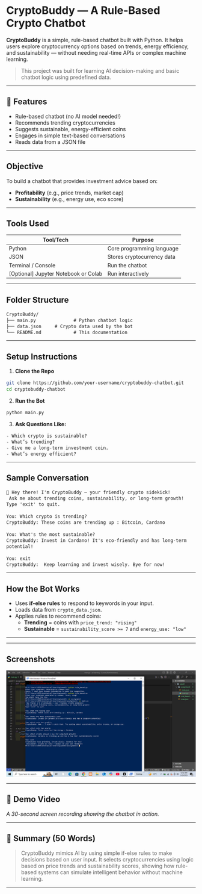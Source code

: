 
#  CryptoBuddy — A Rule-Based Crypto Chatbot

**CryptoBuddy** is a simple, rule-based chatbot built with Python. It helps users explore cryptocurrency options based on trends, energy efficiency, and sustainability — without needing real-time APIs or complex machine learning.

>  This project was built for learning AI decision-making and basic chatbot logic using predefined data.

---

## 📌 Features

-  Rule-based chatbot (no AI model needed!)
-  Recommends trending cryptocurrencies
-  Suggests sustainable, energy-efficient coins
-  Engages in simple text-based conversations
-  Reads data from a JSON file

---

##  Objective

To build a chatbot that provides investment advice based on:
- **Profitability** (e.g., price trends, market cap)
- **Sustainability** (e.g., energy use, eco score)

---

##  Tools Used

| Tool/Tech | Purpose |
|-----------|---------|
| Python    | Core programming language |
| JSON      | Stores cryptocurrency data |
| Terminal / Console | Run the chatbot |
| [Optional] Jupyter Notebook or Colab | Run interactively |

---

##  Folder Structure

```
CryptoBuddy/
├── main.py              # Python chatbot logic
├── data.json     # Crypto data used by the bot
└── README.md            # This documentation
```

---

##  Setup Instructions

1. **Clone the Repo**

```bash
git clone https://github.com/your-username/cryptobuddy-chatbot.git
cd cryptobuddy-chatbot
```

2. **Run the Bot**

```bash
python main.py
```

3. **Ask Questions Like:**
```
- Which crypto is sustainable?
- What’s trending?
- Give me a long-term investment coin.
- What’s energy efficient?
```

---

##   Sample Conversation

```
🌟 Hey there! I'm CryptoBuddy — your friendly crypto sidekick!
 Ask me about trending coins, sustainability, or long-term growth!
Type 'exit' to quit.

You: Which crypto is trending?
CryptoBuddy: These coins are trending up : Bitcoin, Cardano

You: What's the most sustainable?
CryptoBuddy: Invest in Cardano! It's eco-friendly and has long-term potential!

You: exit
CryptoBuddy:  Keep learning and invest wisely. Bye for now!
```

---

##  How the Bot Works

- Uses **if-else rules** to respond to keywords in your input.
- Loads data from `crypto_data.json`.
- Applies rules to recommend coins:
  - **Trending** = coins with `price_trend: "rising"`
  - **Sustainable** = `sustainability_score >= 7` and `energy_use: "low"`

---


---

##  Screenshots

![Chatbot Screenshot](screenshot.png)


---

## 🎥 Demo Video

*A 30-second screen recording showing the chatbot in action.*

---

## 🧠 Summary (50 Words)

> CryptoBuddy mimics AI by using simple if-else rules to make decisions based on user input. It selects cryptocurrencies using logic based on price trends and sustainability scores, showing how rule-based systems can simulate intelligent behavior without machine learning.

---


